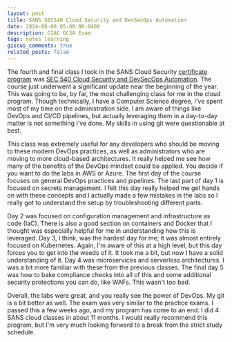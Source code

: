 ```yaml
---
layout: post
title: SANS SEC540 Cloud Security and DevSecOps Automation
date: 2024-06-08 05:00:00-0400
description: GIAC GCSA Exam
tags: notes learning
giscus_comments: true
related_posts: false
---
```

The fourth and final class I took in the SANS Cloud Security [certificate program](https://www.sans.edu/cyber-security-programs/graduate-certificate-cloud-security/) was [SEC 540 Cloud Security and DevSecOps Automation](https://www.sans.org/cyber-security-courses/cloud-security-devsecops-automation/). The course just underwent a significant update near the beginning of the year. This was going to be, by far, the most challenging class for me in the cloud program. Though technically, I have a Computer Science degree, I've spent most of my time on the administration side. I am aware of things like DevOps and CI/CD pipelines, but actually leveraging them in a day-to-day matter is not something I've done. My skills in using git were questionable at best. 

This class was extremely useful for any developers who should be moving to these modern DevOps practices, as well as administrators who are moving to more cloud-based architectures. It really helped me see how many of the benefits of the DevOps mindset could be applied. You decide if you want to do the labs in AWS or Azure. The first day of the course focuses on general DevOps practices and pipelines. The last part of day 1 is focused on secrets management. I felt this day really helped me get hands on with these concepts and I actually made a few mistakes in the labs so I really got to understand the setup by troubleshooting different parts. 

Day 2 was focused on configuration management and infrastructure as code (IaC). There is also a good section on containers and Docker that I thought was especially helpful for me in understanding how this is leveraged. Day 3, I think, was the hardest day for me; it was almost entirely focused on Kubernetes. Again, I'm aware of this at a high level, but this day forces you to get into the weeds of it. It took me a bit, but now I have a solid understanding of it. Day 4 was microservices and serverless architectures. I was a bit more familiar with these from the previous classes. The final day 5 was how to bake compliance checks into all of this and some additional security protections you can do, like WAFs. This wasn't too bad. 

Overall, the labs were great, and you really see the power of DevOps. My git is a bit better as well. The exam was very similar to the practice exams. I passed this a few weeks ago, and my program has come to an end. I did 4 SANS cloud classes in about 11 months. I would really recommend this program, but I'm very much looking forward to a break from the strict study schedule.
